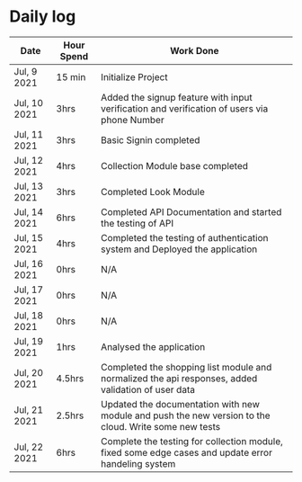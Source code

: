 # Daily log

| Date         | Hour Spend | Work Done                                                                                             |
| ------------ | ---------- | ----------------------------------------------------------------------------------------------------- |
| Jul, 9 2021  | 15 min     | Initialize Project                                                                                    |
| Jul, 10 2021 | 3hrs       | Added the signup feature with input verification and verification of users via phone Number           |
| Jul, 11 2021 | 3hrs       | Basic Signin completed                                                                                |
| Jul, 12 2021 | 4hrs       | Collection Module base completed                                                                      |
| Jul, 13 2021 | 3hrs       | Completed Look Module                                                                                 |
| Jul, 14 2021 | 6hrs       | Completed API Documentation and started the testing of API                                            |
| Jul, 15 2021 | 4hrs       | Completed the testing of authentication system and Deployed the application                           |
| Jul, 16 2021 | 0hrs       | N/A                                                                                                   |
| Jul, 17 2021 | 0hrs       | N/A                                                                                                   |
| Jul, 18 2021 | 0hrs       | N/A                                                                                                   |
| Jul, 19 2021 | 1hrs       | Analysed the application                                                                              |
| Jul, 20 2021 | 4.5hrs     | Completed the shopping list module and normalized the api responses, added validation of user data    |
| Jul, 21 2021 | 2.5hrs     | Updated the documentation with new module and push the new version to the cloud. Write some new tests |
| Jul, 22 2021 | 6hrs       | Complete the testing for collection module, fixed some edge cases and update error handeling system   |

